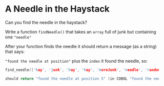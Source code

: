 # A Needle in the Haystack

Can you find the needle in the haystack?

Write a function ```findNeedle()``` that takes an ```array``` full of junk but containing one ```"needle"```

After your function finds the needle it should return a message (as a string) that says:

```"found the needle at position"``` plus the ```index``` it found the needle, so:

```c
find_needle(['hay', 'junk', 'hay', 'hay', 'moreJunk', 'needle', 'randomJunk'])

should return "found the needle at position 5" (in COBOL "found the needle at position 6")
```